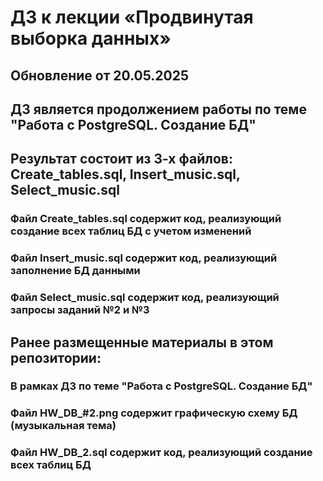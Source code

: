 # ДЗ к лекции «Продвинутая выборка данных»
## Обновление от 20.05.2025
## ДЗ является продолжением работы по теме "Работа с PostgreSQL. Создание БД"
## Результат состоит из 3-х файлов: Create_tables.sql, Insert_music.sql, Select_music.sql
### Файл Create_tables.sql содержит код, реализующий создание всех таблиц БД с учетом изменений
### Файл Insert_music.sql содержит код, реализующий заполнение БД данными
### Файл Select_music.sql содержит код, реализующий запросы заданий №2 и №3

## Ранее размещенные материалы в этом репозитории:
### В рамках ДЗ по теме "Работа с PostgreSQL. Создание БД"
### Файл HW_DB_#2.png содержит графическую схему БД (музыкальная тема)
### Файл HW_DB_2.sql содержит код, реализующий создание всех таблиц БД